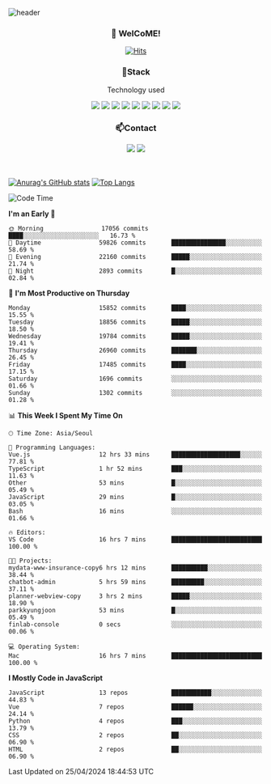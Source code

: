 ![header](https://capsule-render.vercel.app/api?type=waving&color=gradient&height=200&text=Kyungjoon&fontAlign=70&fontAlignY=40&animation=twinkling)

<h3 align="center">👋 WelCoME!</h3>

<div align=center>
  
[![Hits](https://hits.seeyoufarm.com/api/count/incr/badge.svg?url=https%3A%2F%2Fgithub.com%2Fuvula6921&count_bg=%2322BAC9&title_bg=%23827F7F&icon=iconify.svg&icon_color=%2325A27F&title=visits&edge_flat=false)](https://hits.seeyoufarm.com)
  
</div>
<h3 align="center">📌Stack</h3>
<p align="center">Technology used</p>
<div align="center"><img src="https://img.shields.io/badge/HTML5-E34F26?style=flat-square&logo=HTML5&logoColor=white"></img> <img src="https://img.shields.io/badge/CSS3-0A84FF?style=flat-square&logo=CSS3&logoColor=white"></img> <img src="https://img.shields.io/badge/JavaScript-FFCD11?style=flat-square&logo=JavaScript&logoColor=white"></img> <img src="https://img.shields.io/badge/React-00BCF6?style=flat-square&logo=React&logoColor=white"></img> <img src="https://img.shields.io/badge/jQuery-3655FF?style=flat-square&logo=jQuery&logoColor=white"></img> <img src="https://img.shields.io/badge/Ruby-E0115F?style=flat-square&logo=Ruby&logoColor=white"></img> <img src="https://img.shields.io/badge/Python-4B8BBE?style=flat-square&logo=Python&logoColor=white"></img> <img src="https://img.shields.io/badge/Vue-4FC08D?style=flat-square&logo=Vue.js&logoColor=white"></img> <img src="https://img.shields.io/badge/Nuxt-00DC82?style=flat-square&logo=Nuxt.js&logoColor=white"></img></div>

<h3 align="center">📫Contact</h3>
<div align="center"><a href="https://velog.io/@uvula6921/"><img src="https://img.shields.io/badge/Blog-20c997?style=flat-square&logo=V&logoColor=white"/></a> <a href="pkj6921@gmail.com"><img src="https://img.shields.io/badge/Gmail-EA4335?style=flat-square&logo=Gmail&logoColor=white"/></a></div>
<br>
<br>

[![Anurag's GitHub stats](https://github-readme-stats.vercel.app/api?username=uvula6921&hide=stars,issues&show_icons=true&count_private=true&theme=tokyonight)](https://github.com/anuraghazra/github-readme-stats)
[![Top Langs](https://github-readme-stats.vercel.app/api/top-langs/?username=uvula6921&hide=css,jupyter%20notebook,html&exclude_repo=uvula6921,uvula6921.github.io&layout=compact&langs_count=8)](https://github.com/anuraghazra/github-readme-stats)

<!--START_SECTION:waka-->
![Code Time](http://img.shields.io/badge/Code%20Time-2%2C235%20hrs%2038%20mins-blue)

**I'm an Early 🐤** 

```text
🌞 Morning                17056 commits       ████░░░░░░░░░░░░░░░░░░░░░   16.73 % 
🌆 Daytime                59826 commits       ███████████████░░░░░░░░░░   58.69 % 
🌃 Evening                22160 commits       █████░░░░░░░░░░░░░░░░░░░░   21.74 % 
🌙 Night                  2893 commits        █░░░░░░░░░░░░░░░░░░░░░░░░   02.84 % 
```
📅 **I'm Most Productive on Thursday** 

```text
Monday                   15852 commits       ████░░░░░░░░░░░░░░░░░░░░░   15.55 % 
Tuesday                  18856 commits       █████░░░░░░░░░░░░░░░░░░░░   18.50 % 
Wednesday                19784 commits       █████░░░░░░░░░░░░░░░░░░░░   19.41 % 
Thursday                 26960 commits       ███████░░░░░░░░░░░░░░░░░░   26.45 % 
Friday                   17485 commits       ████░░░░░░░░░░░░░░░░░░░░░   17.15 % 
Saturday                 1696 commits        ░░░░░░░░░░░░░░░░░░░░░░░░░   01.66 % 
Sunday                   1302 commits        ░░░░░░░░░░░░░░░░░░░░░░░░░   01.28 % 
```


📊 **This Week I Spent My Time On** 

```text
🕑︎ Time Zone: Asia/Seoul

💬 Programming Languages: 
Vue.js                   12 hrs 33 mins      ███████████████████░░░░░░   77.81 % 
TypeScript               1 hr 52 mins        ███░░░░░░░░░░░░░░░░░░░░░░   11.63 % 
Other                    53 mins             █░░░░░░░░░░░░░░░░░░░░░░░░   05.49 % 
JavaScript               29 mins             █░░░░░░░░░░░░░░░░░░░░░░░░   03.05 % 
Bash                     16 mins             ░░░░░░░░░░░░░░░░░░░░░░░░░   01.66 % 

🔥 Editors: 
VS Code                  16 hrs 7 mins       █████████████████████████   100.00 % 

🐱‍💻 Projects: 
mydata-www-insurance-copy6 hrs 12 mins       ██████████░░░░░░░░░░░░░░░   38.44 % 
chatbot-admin            5 hrs 59 mins       █████████░░░░░░░░░░░░░░░░   37.11 % 
planner-webview-copy     3 hrs 2 mins        █████░░░░░░░░░░░░░░░░░░░░   18.90 % 
parkkyungjoon            53 mins             █░░░░░░░░░░░░░░░░░░░░░░░░   05.49 % 
finlab-console           0 secs              ░░░░░░░░░░░░░░░░░░░░░░░░░   00.06 % 

💻 Operating System: 
Mac                      16 hrs 7 mins       █████████████████████████   100.00 % 
```

**I Mostly Code in JavaScript** 

```text
JavaScript               13 repos            ███████████░░░░░░░░░░░░░░   44.83 % 
Vue                      7 repos             ██████░░░░░░░░░░░░░░░░░░░   24.14 % 
Python                   4 repos             ███░░░░░░░░░░░░░░░░░░░░░░   13.79 % 
CSS                      2 repos             ██░░░░░░░░░░░░░░░░░░░░░░░   06.90 % 
HTML                     2 repos             ██░░░░░░░░░░░░░░░░░░░░░░░   06.90 % 
```




 Last Updated on 25/04/2024 18:44:53 UTC
<!--END_SECTION:waka-->
